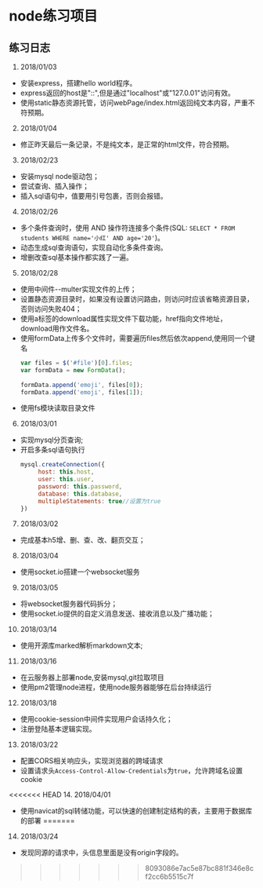 # node练习项目

## 练习日志

1. 2018/01/03
- 安装express，搭建hello world程序。
- express返回的host是"::",但是通过"localhost"或"127.0.01"访问有效。
- 使用static静态资源托管，访问webPage/index.html返回纯文本内容，严重不符预期。

2. 2018/01/04
- 修正昨天最后一条记录，不是纯文本，是正常的html文件，符合预期。

3. 2018/02/23
- 安装mysql node驱动包；
- 尝试查询、插入操作；
- 插入sql语句中，值要用引号包裹，否则会报错。

4. 2018/02/26
- 多个条件查询时，使用 AND 操作符连接多个条件(SQL: `SELECT * FROM students WHERE name='小红' AND age='20'`)。
- 动态生成sql查询语句，实现自动化多条件查询。
- 增删改查sql基本操作都实践了一遍。

5. 2018/02/28
- 使用中间件--multer实现文件的上传；
- 设置静态资源目录时，如果没有设置访问路由，则访问时应该省略资源目录，否则访问失败404；
- 使用a标签的download属性实现文件下载功能，href指向文件地址，download用作文件名。
- 使用formData上传多个文件时，需要遍历files然后依次append,使用同一个键名
   ```javascript
   var files = $('#file')[0].files;
   var formData = new FormData();
            
   formData.append('emoji', files[0]);
   formData.append('emoji', files[1]);
   ```
- 使用fs模块读取目录文件

6. 2018/03/01
- 实现mysql分页查询;
- 开启多条sql语句执行
   ```javascript
   mysql.createConnection({
        host: this.host,
        user: this.user,
        password: this.password,
        database: this.database,
        multipleStatements: true//设置为true
   })
   ```

7. 2018/03/02
- 完成基本h5增、删、查、改、翻页交互；

8. 2018/03/04
- 使用socket.io搭建一个websocket服务

9. 2018/03/05
- 将websocket服务器代码拆分；
- 使用socket.io提供的自定义消息发送、接收消息以及广播功能；

10. 2018/03/14
- 使用开源库marked解析markdown文本;

11. 2018/03/16
- 在云服务器上部署node,安装mysql,git拉取项目
- 使用pm2管理node进程，使用node服务器能够在后台持续运行

12. 2018/03/18
- 使用cookie-session中间件实现用户会话持久化；
- 注册登陆基本逻辑实现。

13. 2018/03/22
- 配置CORS相关响应头，实现浏览器的跨域请求
- 设置请求头`Access-Control-Allow-Credentials`为`true`，允许跨域名设置cookie

<<<<<<< HEAD
14. 2018/04/01
- 使用navicat的sql转储功能，可以快速的创建制定结构的表，主要用于数据库的部署
=======
14. 2018/03/24
- 发现同源的请求中，头信息里面是没有origin字段的。
>>>>>>> 8093086e7ac5e87bc881f346e8cf2cc6b5515c7f
